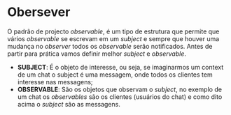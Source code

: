 # Obersever

O padrão de projecto _observable_, é um tipo de estrutura que permite que vários _observable_ se escrevam em um _subject_ e sempre que houver uma mudança no _observer_ todos os _observable_ serão notificados. Antes de partir para prática vamos definir melhor _subject_ e _observable_.

- **SUBJECT**: É o objeto de interesse, ou seja, se imaginarmos um context de um chat o subject é uma messagem, onde todos os clientes tem interesse nas messagens;
- **OBSERVABLE**: São os objetos que observam o _subject_, no exemplo de um chat os _observables_ são os clientes (usuários do chat) e como dito acima o _subject_ são as messagens.